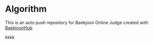 # Algorithm
This is an auto push repository for Baekjoon Online Judge created with [BaekjoonHub](https://github.com/BaekjoonHub/BaekjoonHub).

kkkk